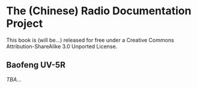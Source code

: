 # The (Chinese) Radio Documentation Project

This book is (will be...) released for free under a
Creative Commons Attribution-ShareAlike 3.0 Unported License.

## Baofeng UV-5R

_TBA..._
